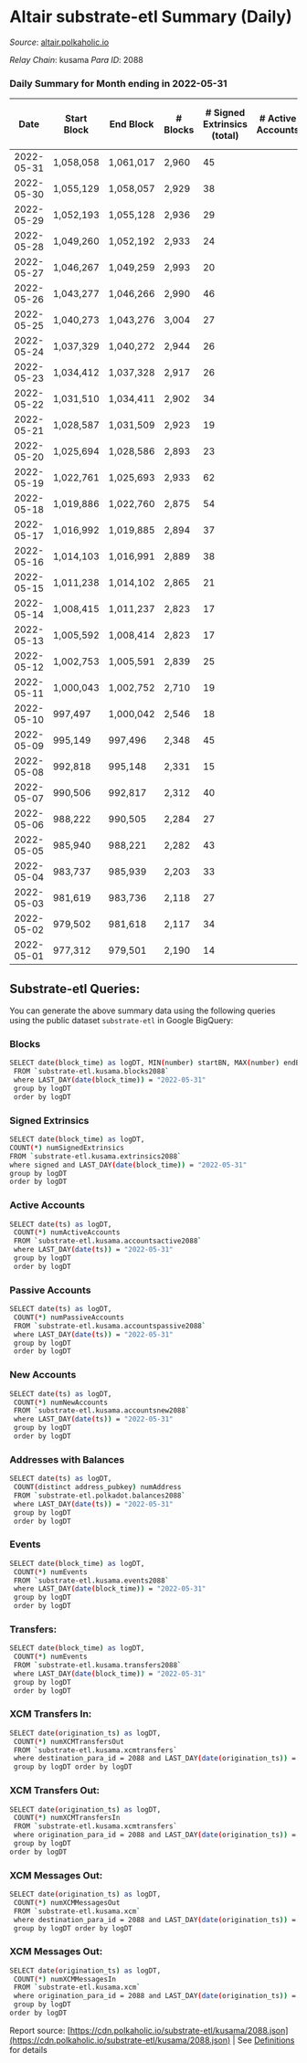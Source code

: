 # Altair substrate-etl Summary (Daily)

_Source_: [altair.polkaholic.io](https://altair.polkaholic.io)

*Relay Chain*: kusama
*Para ID*: 2088



### Daily Summary for Month ending in 2022-05-31


| Date | Start Block | End Block | # Blocks | # Signed Extrinsics (total) | # Active Accounts | # Passive | # New | # Addresses with Balances | # Events | # Transfers | # XCM Transfers In | # XCM Transfers Out | # XCM In | # XCM Out | Issues | 
| ---- | ----------- | --------- | -------- | --------------------------- | ----------------- | --------- | ----- | ------------------------- | -------- | ----------- | ------------------ | ------------------- | -------- | --------- | ------ |
| 2022-05-31 | 1,058,058 | 1,061,017 | 2,960 | 45 |  |  |  | 22,136 | 6,113 | 15 ($1,326.49) |   |   |  |  |  |
| 2022-05-30 | 1,055,129 | 1,058,057 | 2,929 | 38 |  |  |  | 22,133 | 6,041 | 13 ($2,989.35) | 2 ($0.0026) | 3 ($0.05) |  |  |  |
| 2022-05-29 | 1,052,193 | 1,055,128 | 2,936 | 29 |  |  |  | 22,130 | 6,003 | 13 ($2,861.70) |   |   |  |  |  |
| 2022-05-28 | 1,049,260 | 1,052,192 | 2,933 | 24 |  |  |  | 22,126 | 5,970 | 8 ($194.61) |   |   |  |  |  |
| 2022-05-27 | 1,046,267 | 1,049,259 | 2,993 | 20 |  |  |  | 22,123 | 6,075 | 8 ($284.52) |   |   |  |  |  |
| 2022-05-26 | 1,043,277 | 1,046,266 | 2,990 | 46 |  |  |  | 22,121 | 6,202 | 24 ($3,087.48) |   |   |  |  |  |
| 2022-05-25 | 1,040,273 | 1,043,276 | 3,004 | 27 |  |  |  | 22,119 | 6,127 | 7 ($1,028.53) |   |   |  |  |  |
| 2022-05-24 | 1,037,329 | 1,040,272 | 2,944 | 26 |  |  |  | 22,118 | 6,019 | 10 ($1,144.41) | 2 ($0.02) | 2 ($0.02) |  |  |  |
| 2022-05-23 | 1,034,412 | 1,037,328 | 2,917 | 26 |  |  |  | 22,114 | 5,968 | 9 ($3,248.27) |   | 3  |  |  |  |
| 2022-05-22 | 1,031,510 | 1,034,411 | 2,902 | 34 |  |  |  | 22,109 | 5,955 | 10 ($92.59) |   |   |  |  |  |
| 2022-05-21 | 1,028,587 | 1,031,509 | 2,923 | 19 |  |  |  | 22,107 | 5,934 | 10 ($181.85) |   |   |  |  |  |
| 2022-05-20 | 1,025,694 | 1,028,586 | 2,893 | 23 |  |  |  | 22,104 | 5,907 | 13 ($2,659.44) |   |   |  |  |  |
| 2022-05-19 | 1,022,761 | 1,025,693 | 2,933 | 62 |  |  |  | 22,101 | 6,155 | 7 ($29.43) |   |   |  |  |  |
| 2022-05-18 | 1,019,886 | 1,022,760 | 2,875 | 54 |  |  |  | 22,100 | 5,998 | 14 ($18,660.15) |   |   |  |  |  |
| 2022-05-17 | 1,016,992 | 1,019,885 | 2,894 | 37 |  |  |  | 22,095 | 6,003 | 10 ($857.98) |   |   |  |  |  |
| 2022-05-16 | 1,014,103 | 1,016,991 | 2,889 | 38 |  |  |  | 22,089 | 6,004 | 12 ($2,495.45) |   |   |  |  |  |
| 2022-05-15 | 1,011,238 | 1,014,102 | 2,865 | 21 |  |  |  | 22,083 | 5,842 | 8 ($116.64) |   |   |  |  |  |
| 2022-05-14 | 1,008,415 | 1,011,237 | 2,823 | 17 |  |  |  | 22,080 | 5,729 | 7 ($539.60) |   |   |  |  |  |
| 2022-05-13 | 1,005,592 | 1,008,414 | 2,823 | 17 |  |  |  | 22,077 | 5,728 | 9 ($130.15) |   |   |  |  |  |
| 2022-05-12 | 1,002,753 | 1,005,591 | 2,839 | 25 |  |  |  | 22,077 | 5,812 | 18 ($280.10) |   |   |  |  |  |
| 2022-05-11 | 1,000,043 | 1,002,752 | 2,710 | 19 |  |  |  | 22,072 | 5,508 | 10 ($121.18) |   |   |  |  |  |
| 2022-05-10 | 997,497 | 1,000,042 | 2,546 | 18 |  |  |  | 22,070 | 5,179 | 8 ($166.13) |   |   |  |  |  |
| 2022-05-09 | 995,149 | 997,496 | 2,348 | 45 |  |  |  | 22,067 | 4,902 | 29 ($110,442.88) |   |   |  |  |  |
| 2022-05-08 | 992,818 | 995,148 | 2,331 | 15 |  |  |  | 22,061 | 4,743 | 7 ($1,843.75) |   |   |  |  |  |
| 2022-05-07 | 990,506 | 992,817 | 2,312 | 40 |  |  |  | 22,058 | 4,808 | 18 ($447.43) |   |   |  |  |  |
| 2022-05-06 | 988,222 | 990,505 | 2,284 | 27 |  |  |  | 22,056 | 4,723 | 12 ($250.61) |   |   |  |  |  |
| 2022-05-05 | 985,940 | 988,221 | 2,282 | 43 |  |  |  | 22,052 | 4,803 | 22 ($5,555.69) |   |   |  |  |  |
| 2022-05-04 | 983,737 | 985,939 | 2,203 | 33 |  |  |  | 22,049 | 4,601 | 19 ($17,283.25) |   |   |  |  |  |
| 2022-05-03 | 981,619 | 983,736 | 2,118 | 27 |  |  |  | 22,042 | 4,399 | 21 ($2,660.48) |   |   |  |  |  |
| 2022-05-02 | 979,502 | 981,618 | 2,117 | 34 |  |  |  | 22,036 | 4,402 | 19 ($4,902.31) |   |   |  |  |  |
| 2022-05-01 | 977,312 | 979,501 | 2,190 | 14 |  |  |  | 22,031 | 4,481 | 11 ($5,784.26) |   |   |  |  |  |

## Substrate-etl Queries:
You can generate the above summary data using the following queries using the public dataset `substrate-etl` in Google BigQuery:

### Blocks
```bash
SELECT date(block_time) as logDT, MIN(number) startBN, MAX(number) endBN, COUNT(*) numBlocks 
 FROM `substrate-etl.kusama.blocks2088`  
 where LAST_DAY(date(block_time)) = "2022-05-31" 
 group by logDT 
 order by logDT
```

### Signed Extrinsics
```bash
SELECT date(block_time) as logDT, 
COUNT(*) numSignedExtrinsics 
FROM `substrate-etl.kusama.extrinsics2088`  
where signed and LAST_DAY(date(block_time)) = "2022-05-31" 
group by logDT 
order by logDT
```

### Active Accounts
```bash
SELECT date(ts) as logDT, 
 COUNT(*) numActiveAccounts 
 FROM `substrate-etl.kusama.accountsactive2088` 
 where LAST_DAY(date(ts)) = "2022-05-31" 
 group by logDT 
 order by logDT
```

### Passive Accounts
```bash
SELECT date(ts) as logDT, 
 COUNT(*) numPassiveAccounts 
 FROM `substrate-etl.kusama.accountspassive2088` 
 where LAST_DAY(date(ts)) = "2022-05-31" 
 group by logDT 
 order by logDT
```

### New Accounts
```bash
SELECT date(ts) as logDT, 
 COUNT(*) numNewAccounts 
 FROM `substrate-etl.kusama.accountsnew2088` 
 where LAST_DAY(date(ts)) = "2022-05-31" 
 group by logDT
 order by logDT
```

### Addresses with Balances
```bash
SELECT date(ts) as logDT,
 COUNT(distinct address_pubkey) numAddress 
 FROM `substrate-etl.polkadot.balances2088` 
 where LAST_DAY(date(ts)) = "2022-05-31" 
 group by logDT 
 order by logDT
```

### Events
```bash
SELECT date(block_time) as logDT, 
 COUNT(*) numEvents 
 FROM `substrate-etl.kusama.events2088` 
 where LAST_DAY(date(block_time)) = "2022-05-31" 
 group by logDT 
 order by logDT
```

### Transfers:
```bash
SELECT date(block_time) as logDT, 
 COUNT(*) numEvents 
 FROM `substrate-etl.kusama.transfers2088` 
 where LAST_DAY(date(block_time)) = "2022-05-31" 
 group by logDT 
 order by logDT
```

### XCM Transfers In:
```bash
SELECT date(origination_ts) as logDT, 
 COUNT(*) numXCMTransfersOut 
 FROM `substrate-etl.kusama.xcmtransfers` 
 where destination_para_id = 2088 and LAST_DAY(date(origination_ts)) = "2022-05-31" 
 group by logDT order by logDT
```

### XCM Transfers Out:
```bash
SELECT date(origination_ts) as logDT, 
 COUNT(*) numXCMTransfersIn 
 FROM `substrate-etl.kusama.xcmtransfers` 
 where origination_para_id = 2088 and LAST_DAY(date(origination_ts)) = "2022-05-31" 
 group by logDT 
order by logDT
```

### XCM Messages Out:
```bash
SELECT date(origination_ts) as logDT, 
 COUNT(*) numXCMMessagesOut 
 FROM `substrate-etl.kusama.xcm` 
 where destination_para_id = 2088 and LAST_DAY(date(origination_ts)) = "2022-05-31" 
 group by logDT order by logDT
```

### XCM Messages Out:
```bash
SELECT date(origination_ts) as logDT, 
 COUNT(*) numXCMMessagesIn 
 FROM `substrate-etl.kusama.xcm` 
 where origination_para_id = 2088 and LAST_DAY(date(origination_ts)) = "2022-05-31" 
 group by logDT 
order by logDT
```


Report source: [https://cdn.polkaholic.io/substrate-etl/kusama/2088.json](https://cdn.polkaholic.io/substrate-etl/kusama/2088.json) | See [Definitions](/DEFINITIONS.md) for details
